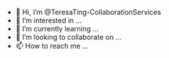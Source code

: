 - 👋 Hi, I’m @TeresaTing-CollaborationServices
- 👀 I’m interested in ...
- 🌱 I’m currently learning ...
- 💞️ I’m looking to collaborate on ...
- 📫 How to reach me ...

<!---
TeresaTing-CollaborationServices/TeresaTing-CollaborationServices is a ✨ special ✨ repository because its `README.md` (this file) appears on your GitHub profile.
You can click the Preview link to take a look at your changes.
--->
